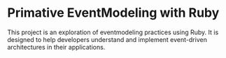 # Primative EventModeling with Ruby

This project is an exploration of eventmodeling practices using Ruby. It is designed to help developers understand and implement event-driven architectures in their applications.
